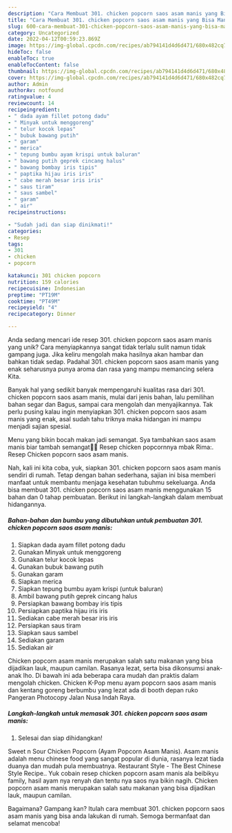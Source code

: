```yaml
---
description: "Cara Membuat 301. chicken popcorn saos asam manis yang Bisa Manjain Lidah"
title: "Cara Membuat 301. chicken popcorn saos asam manis yang Bisa Manjain Lidah"
slug: 600-cara-membuat-301-chicken-popcorn-saos-asam-manis-yang-bisa-manjain-lidah
category: Uncategorized
date: 2022-04-12T00:59:23.869Z
image: https://img-global.cpcdn.com/recipes/ab794141d4d6d471/680x482cq70/301-chicken-popcorn-saos-asam-manis-foto-resep-utama.jpg
hideToc: false
enableToc: true
enableTocContent: false
thumbnail: https://img-global.cpcdn.com/recipes/ab794141d4d6d471/680x482cq70/301-chicken-popcorn-saos-asam-manis-foto-resep-utama.jpg
cover: https://img-global.cpcdn.com/recipes/ab794141d4d6d471/680x482cq70/301-chicken-popcorn-saos-asam-manis-foto-resep-utama.jpg
author: Admin
authorAv: notfound
ratingvalue: 4
reviewcount: 14
recipeingredient:
- " dada ayam fillet potong dadu"
- " Minyak untuk menggoreng"
- " telur kocok lepas"
- " bubuk bawang putih"
- " garam"
- " merica"
- " tepung bumbu ayam krispi untuk baluran"
- " bawang putih geprek cincang halus"
- " bawang bombay iris tipis"
- " paptika hijau iris iris"
- " cabe merah besar iris iris"
- " saus tiram"
- " saus sambel"
- " garam"
- " air"
recipeinstructions:

- "Sudah jadi dan siap dinikmati!"
categories:
- Resep
tags:
- 301
- chicken
- popcorn

katakunci: 301 chicken popcorn 
nutrition: 159 calories
recipecuisine: Indonesian
preptime: "PT19M"
cooktime: "PT49M"
recipeyield: "4"
recipecategory: Dinner

---
```





Anda sedang mencari ide resep 301. chicken popcorn saos asam manis yang unik? Cara menyiapkannya sangat tidak terlalu sulit namun tidak gampang juga. Jika keliru mengolah maka hasilnya akan hambar dan bahkan tidak sedap. Padahal 301. chicken popcorn saos asam manis yang enak seharusnya punya aroma dan rasa yang mampu memancing selera Kita.





Banyak hal yang sedikit banyak mempengaruhi kualitas rasa dari 301. chicken popcorn saos asam manis, mulai dari jenis bahan, lalu pemilihan bahan segar dan Bagus, sampai cara mengolah dan menyajikannya. Tak perlu pusing kalau ingin menyiapkan 301. chicken popcorn saos asam manis yang enak,      asal sudah tahu triknya maka hidangan ini mampu menjadi sajian spesial.














Menu yang bikin bocah makan jadi semangat. Sya tambahkan saos asam manis biar tambah semangat🤩😍 Resep chicken popcornnya mbak Rima:. Resep Chicken popcorn saos asam manis.






Nah, kali ini kita coba, yuk, siapkan 301. chicken popcorn saos asam manis sendiri di rumah. Tetap dengan bahan sederhana, sajian ini bisa memberi manfaat untuk membantu menjaga kesehatan tubuhmu sekeluarga. Anda bisa membuat 301. chicken popcorn saos asam manis menggunakan 15 bahan dan 0 tahap pembuatan. Berikut ini langkah-langkah dalam membuat hidangannya.

<!--inarticleads1-->

##### Bahan-bahan dan bumbu yang dibutuhkan untuk pembuatan 301. chicken popcorn saos asam manis:

1. Siapkan  dada ayam fillet potong dadu
1. Gunakan  Minyak untuk menggoreng
1. Gunakan  telur kocok lepas
1. Gunakan  bubuk bawang putih
1. Gunakan  garam
1. Siapkan  merica
1. Siapkan  tepung bumbu ayam krispi (untuk baluran)
1. Ambil  bawang putih geprek cincang halus
1. Persiapkan  bawang bombay iris tipis
1. Persiapkan  paptika hijau iris iris
1. Sediakan  cabe merah besar iris iris
1. Persiapkan  saus tiram
1. Siapkan  saus sambel
1. Sediakan  garam
1. Sediakan  air


Chicken popcorn asam manis merupakan salah satu makanan yang bisa dijadikan lauk, maupun camilan. Rasanya lezat, serta bisa dikonsumsi anak-anak lho. Di bawah ini ada beberapa cara mudah dan praktis dalam mengolah chicken. Chicken K-Pop menu ayam popcorn saos asam manis dan kentang goreng berbumbu yang lezat ada di booth depan ruko Pangeran Photocopy Jalan Nusa Indah Raya. 

<!--inarticleads2-->

##### Langkah-langkah untuk memasak 301. chicken popcorn saos asam manis:


1. Selesai dan siap dihidangkan!

Sweet n Sour Chicken Popcorn (Ayam Popcorn Asam Manis). Asam manis adalah menu chinese food yang sangat popular di dunia, rasanya lezat tiada duanya dan mudah pula membuatnya. Restaurant Style - The Best Chinese Style Recipe.. Yuk cobain resep chicken popcorn asam manis ala beibikyu family, hasil ayam nya renyah dan tentu nya saos nya bikin nagih. Chicken popcorn asam manis merupakan salah satu makanan yang bisa dijadikan lauk, maupun camilan. 

Bagaimana? Gampang kan? Itulah cara membuat 301. chicken popcorn saos asam manis yang bisa anda lakukan di rumah. Semoga bermanfaat dan selamat mencoba!
